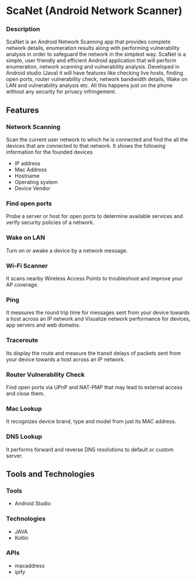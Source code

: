 # ScaNet (Android Network Scanner)


### Description

ScaNet is an Android Network Scanning app that provides complete network details, enumeration results along with performing vulnerability analysis in order to safeguard the network in the simplest way. ScaNet is a simple, user friendly and efficient Android application that will perform enumeration, network scanning and vulnerability analysis. Developed in Android studio (Java) it will have features like checking live hosts, finding open ports, router vulnerability check, network bandwidth details, Wake on LAN and vulnerability analysis etc. All this happens just on the phone without any security for privacy infringement. 

## Features 

###	Network Scanning
Scan the current user network to which he is connected and find the all the devices that are connected to that network. It shows the following information for the founded devices
-	IP address
-	Mac Address
-	Hostname
-	Operating system
-	Device Vendor
###	Find open ports
Probe a server or host for open ports to determine available services and verify security policies of a network.
###	Wake on LAN
Turn on or awake a device by a network message.
###	Wi-Fi Scanner
It scans nearby Wireless Access Points to troubleshoot and improve your AP coverage.
###	Ping
It measures the round trip time for messages sent from your device towards a host across an IP network and Visualize network performance for devices, app servers and web domains.
###	Traceroute
Its display the route and measure the transit delays of packets sent from your device towards a host across an IP network.
###	Router Vulnerability Check
Find open ports via UPnP and NAT-PMP that may lead to external access and close them.
###	Mac Lookup
It recognizes device brand, type and model from just its MAC address.
###	DNS Lookup
It performs forward and reverse DNS resolutions to default or custom server.

## Tools and Technologies 

### Tools
- Android Studio

### Technologies
- JAVA
- Kotlin

### APIs
- macaddress
- ipify
